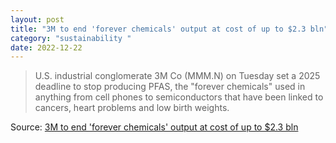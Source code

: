 ```yaml
---
layout: post
title: "3M to end 'forever chemicals' output at cost of up to $2.3 bln"
category: "sustainability "
date: 2022-12-22
---
```


>U.S. industrial conglomerate 3M Co (MMM.N) on Tuesday set a 2025 deadline to stop producing PFAS, the "forever chemicals" used in anything from cell phones to semiconductors that have been linked to cancers, heart problems and low birth weights.

Source: [3M to end 'forever chemicals' output at cost of up to $2.3 bln](https://www.reuters.com/business/3m-stop-making-forever-chemicals-take-up-23-bln-charge-2022-12-20/)
